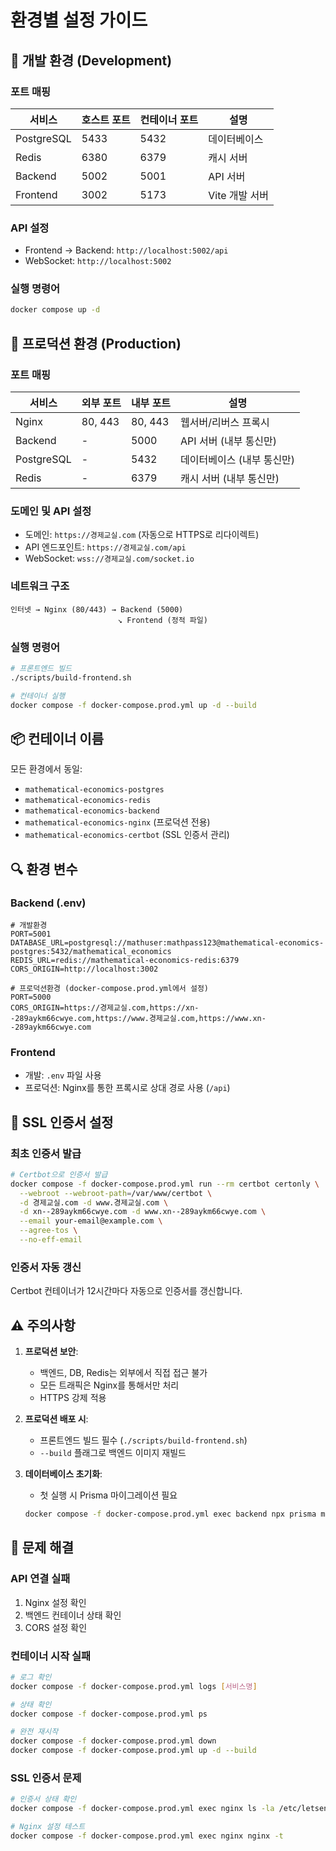 # 환경별 설정 가이드

## 🔧 개발 환경 (Development)

### 포트 매핑
| 서비스 | 호스트 포트 | 컨테이너 포트 | 설명 |
|--------|------------|--------------|------|
| PostgreSQL | 5433 | 5432 | 데이터베이스 |
| Redis | 6380 | 6379 | 캐시 서버 |
| Backend | 5002 | 5001 | API 서버 |
| Frontend | 3002 | 5173 | Vite 개발 서버 |

### API 설정
- Frontend → Backend: `http://localhost:5002/api`
- WebSocket: `http://localhost:5002`

### 실행 명령어
```bash
docker compose up -d
```

## 🚀 프로덕션 환경 (Production)

### 포트 매핑
| 서비스 | 외부 포트 | 내부 포트 | 설명 |
|--------|----------|----------|------|
| Nginx | 80, 443 | 80, 443 | 웹서버/리버스 프록시 |
| Backend | - | 5000 | API 서버 (내부 통신만) |
| PostgreSQL | - | 5432 | 데이터베이스 (내부 통신만) |
| Redis | - | 6379 | 캐시 서버 (내부 통신만) |

### 도메인 및 API 설정
- 도메인: `https://경제교실.com` (자동으로 HTTPS로 리다이렉트)
- API 엔드포인트: `https://경제교실.com/api`
- WebSocket: `wss://경제교실.com/socket.io`

### 네트워크 구조
```
인터넷 → Nginx (80/443) → Backend (5000)
                        ↘ Frontend (정적 파일)
```

### 실행 명령어
```bash
# 프론트엔드 빌드
./scripts/build-frontend.sh

# 컨테이너 실행
docker compose -f docker-compose.prod.yml up -d --build
```

## 📦 컨테이너 이름
모든 환경에서 동일:
- `mathematical-economics-postgres`
- `mathematical-economics-redis`
- `mathematical-economics-backend`
- `mathematical-economics-nginx` (프로덕션 전용)
- `mathematical-economics-certbot` (SSL 인증서 관리)

## 🔍 환경 변수

### Backend (.env)
```env
# 개발환경
PORT=5001
DATABASE_URL=postgresql://mathuser:mathpass123@mathematical-economics-postgres:5432/mathematical_economics
REDIS_URL=redis://mathematical-economics-redis:6379
CORS_ORIGIN=http://localhost:3002

# 프로덕션환경 (docker-compose.prod.yml에서 설정)
PORT=5000
CORS_ORIGIN=https://경제교실.com,https://xn--289aykm66cwye.com,https://www.경제교실.com,https://www.xn--289aykm66cwye.com
```

### Frontend
- 개발: `.env` 파일 사용
- 프로덕션: Nginx를 통한 프록시로 상대 경로 사용 (`/api`)

## 🔐 SSL 인증서 설정

### 최초 인증서 발급
```bash
# Certbot으로 인증서 발급
docker compose -f docker-compose.prod.yml run --rm certbot certonly \
  --webroot --webroot-path=/var/www/certbot \
  -d 경제교실.com -d www.경제교실.com \
  -d xn--289aykm66cwye.com -d www.xn--289aykm66cwye.com \
  --email your-email@example.com \
  --agree-tos \
  --no-eff-email
```

### 인증서 자동 갱신
Certbot 컨테이너가 12시간마다 자동으로 인증서를 갱신합니다.

## ⚠️ 주의사항

1. **프로덕션 보안**: 
   - 백엔드, DB, Redis는 외부에서 직접 접근 불가
   - 모든 트래픽은 Nginx를 통해서만 처리
   - HTTPS 강제 적용

2. **프로덕션 배포 시**: 
   - 프론트엔드 빌드 필수 (`./scripts/build-frontend.sh`)
   - `--build` 플래그로 백엔드 이미지 재빌드

3. **데이터베이스 초기화**: 
   - 첫 실행 시 Prisma 마이그레이션 필요
   ```bash
   docker compose -f docker-compose.prod.yml exec backend npx prisma migrate deploy
   ```

## 🐛 문제 해결

### API 연결 실패
1. Nginx 설정 확인
2. 백엔드 컨테이너 상태 확인
3. CORS 설정 확인

### 컨테이너 시작 실패
```bash
# 로그 확인
docker compose -f docker-compose.prod.yml logs [서비스명]

# 상태 확인
docker compose -f docker-compose.prod.yml ps

# 완전 재시작
docker compose -f docker-compose.prod.yml down
docker compose -f docker-compose.prod.yml up -d --build
```

### SSL 인증서 문제
```bash
# 인증서 상태 확인
docker compose -f docker-compose.prod.yml exec nginx ls -la /etc/letsencrypt/live/

# Nginx 설정 테스트
docker compose -f docker-compose.prod.yml exec nginx nginx -t
```